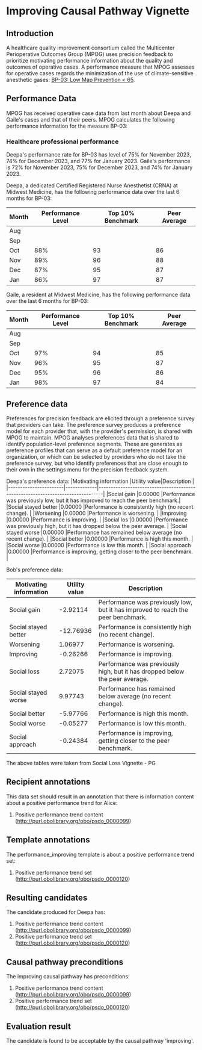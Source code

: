 # Improving Causal Pathway Vignette

## Introduction

A healthcare quality improvement consortium called the Multicenter Perioperative Outcomes Group (MPOG) uses precision feedback to prioritize motivating performance information about the quality and outcomes of operative cases. A performance measure that MPOG assesses for operative cases regards the minimization of the use of climate-sensitive anesthetic gases: [BP-03: Low Map Prevention < 65](https://spec.mpog.org/Spec/Public/34).

## Performance Data
MPOG has received operative case data from last month about Deepa and Gaile's cases and that of their peers. MPOG calculates the following performance information for the measure BP-03:

### Healthcare professional performance
Deepa's performance rate for BP-03 has level of 75% for November 2023, 74% for December 2023, and 77% for January 2023. Gaile's performance is 72% for November 2023, 75% for December 2023, and 74% for January 2023. 

Deepa, a dedicated Certified Registered Nurse Anesthetist (CRNA) at Midwest Medicine, has the following performance data over the last 6 months for BP-03:

|Month|Performance Level|Top 10% Benchmark|Peer Average|
|-----|-----------------|-----------------|------------|
|Aug  |                 |                 |            |
|Sep  |                 |                 |            |
|Oct  |              88%|               93|          86|
|Nov  |              89%|               96|          88|
|Dec  |              87%|               95|          87|
|Jan  |              86%|               97|          87|

Gaile, a resident at Midwest Medicine, has the following performance data over the last 6 months for BP-03:

|Month|Performance Level|Top 10% Benchmark|Peer Average|
|-----|-----------------|-----------------|------------|
|Aug  |                 |                 |            |
|Sep  |                 |                 |            |
|Oct  |              97%|               94|          85|
|Nov  |              96%|               95|          87|
|Dec  |              95%|               96|          86|
|Jan  |              98%|               97|          84|

## Preference data
Preferences for precision feedback are elicited through a preference survey that providers can take. The preference survey produces a preference model for each provider that, with the provider's permission, is shared with MPOG to maintain. MPOG analyses preferences data that is shared to identify population-level preference segments. These are generates as preference profiles that can serve as a default preference model for an organization, or which can be selected by providers who do not take the preference survey, but who identify preferences that are close enough to their own in the settings menu for the precision feedback system.

Deepa's preference data:
|Motivating information |Utility value|Description                                                                     |
|-----------------------|-------------|--------------------------------------------------------------------------------|
|Social gain	           |0.00000	      |Performance was previously low, but it has improved to reach the peer benchmark.|
|Social stayed better   |0.00000	    |Performance is consistently high (no recent change).                            |
|Worsening             	|0.00000	   |Performance is worsening.                                                       |
|Improving	             |0.00000	    |Performance is improving.                                                       |
|Social los             |0.00000	    |Performance was previously high, but it has dropped below the peer average.     |
|Social stayed worse	   |0.00000	   |Performance has remained below average (no recent change).                      |
|Social better	         |0.00000	    |Performance is high this month.                                                 |
|Social worse	          |0.00000	   |Performance is low this month.                                                  |
|Social approach	       |0.00000 	   |Performance is improving, getting closer to the peer benchmark.                 |


Bob's preference data:

|Motivating information |Utility value|Description                                                                     |
|-----------------------|-------------|--------------------------------------------------------------------------------|
|Social gain	           |-2.92114	    |Performance was previously low, but it has improved to reach the peer benchmark.|
|Social stayed better   |-12.76936	   |Performance is consistently high (no recent change).                            |
|Worsening             	|1.06977     	|Performance is worsening.                                                       |
|Improving	             |-0.26266	    |Performance is improving.                                                       |
|Social loss            |2.72075	     |Performance was previously high, but it has dropped below the peer average.     |
|Social stayed worse	   |9.97743	     |Performance has remained below average (no recent change).                      |
|Social better	         |-5.97766	    |Performance is high this month.                                                 |
|Social worse	          |-0.05277	    |Performance is low this month.                                                  |
|Social approach	       |-0.24384	    |Performance is improving, getting closer to the peer benchmark.                 |

The above tables were taken from Social Loss Vignette - PG

## Recipient annotations
This data set should result in an annotation that there is information content about a positive performance trend for Alice:
1. Positive performance trend content (http://purl.obolibrary.org/obo/psdo_0000099)

## Template annotations
The performance_improving template is about a positive performance trend set:
1. Positive performance trend set (http://purl.obolibrary.org/obo/psdo_0000120)

## Resulting candidates
The candidate produced for Deepa has:
1. Positive performance trend content (http://purl.obolibrary.org/obo/psdo_0000099)
2. Positive performance trend set (http://purl.obolibrary.org/obo/psdo_0000120)

## Causal pathway preconditions
The improving causal pathway has preconditions:
1. Positive performance trend content (http://purl.obolibrary.org/obo/psdo_0000099)
2. Positive performance trend set (http://purl.obolibrary.org/obo/psdo_0000120)

## Evaluation result
The candidate is found to be acceptable by the causal pathway 'improving'.


